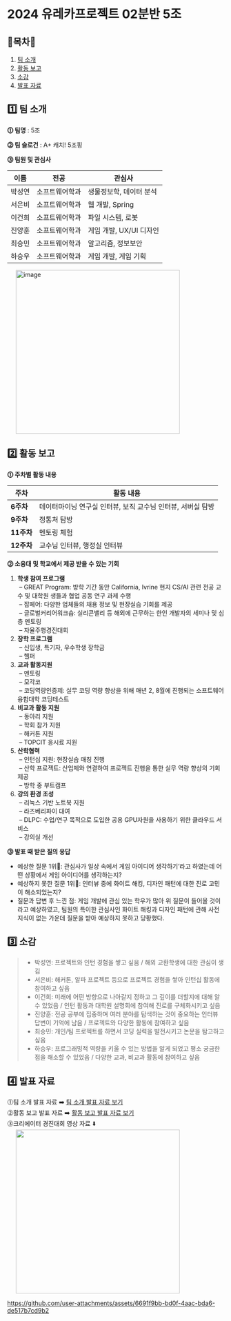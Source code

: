 # 2024 유레카프로젝트 02분반 5조

## **🌟목차🌟**
1. [팀 소개](#1️⃣-팀-소개)
2. [활동 보고](#2️⃣-활동-보고)
3. [소감](#3️⃣-소감)
4. [발표 자료](#4️⃣-발표-자료)
   

## 1️⃣ 팀 소개
**⓵ 팀명** : 5조  

**⓶ 팀 슬로건** : A+ 캐치! 5조핑

**⓷ 팀원 및 관심사**  

| **이름**  | **전공**         | **관심사**                  |
|-----------|------------------|-----------------------------|
| 박성연    | 소프트웨어학과   | 생물정보학, 데이터 분석     |
| 서은비    | 소프트웨어학과   | 웹 개발, Spring            |
| 이건희    | 소프트웨어학과   | 파일 시스템, 로봇          |
| 진양훈    | 소프트웨어학과   | 게임 개발, UX/UI 디자인    |
| 최승민    | 소프트웨어학과   | 알고리즘, 정보보안         |
| 하승우    | 소프트웨어학과   | 게임 개발, 게임 기획       |


<img src="https://github.com/user-attachments/assets/13f9cfd0-aa93-4d8f-9423-fcd0996713f8" alt="image" width="380px" style="display: inline-block; margin-left: 20px;">


## 2️⃣ 활동 보고

**⓵ 주차별 활동 내용**

| **주차**  | **활동 내용**                                                   |
|-----------|-----------------------------------------------------------------|
|  **6주차**   | 데이터마이닝 연구실 인터뷰, 보직 교수님 인터뷰, 서버실 탐방       |
|  **9주차**   | 정통처 탐방                                                    |
|  **11주차**  | 멘토링 체험                                                    |
|  **12주차**  | 교수님 인터뷰, 행정실 인터뷰                                    |

**⓶ 소융대 및 학교에서 제공 받을 수 있는 기회**
1. **학생 참여 프로그램**  
&nbsp;&ndash; GREAT Program: 방학 기간 동안 California, Ivrine 현지 CS/AI 관련 전공 교수 및 대학원 생들과 협업 공동 연구 과제 수행  
&nbsp;&ndash; 잡페어: 다양한 업체들의 채용 정보 및 현장실습 기회를 제공  
&nbsp;&ndash; 글로벌커리어워크숍: 실리콘밸리 등 해외에 근무하는 한인 개발자의 세미나 및 심층 멘토링  
&nbsp;&ndash; 자율주행경진대회
2. **장학 프로그램**  
&nbsp;&ndash; 신입생, 특기자, 우수학생 장학금  
&nbsp;&ndash; 헬퍼
3. **교과 활동지원**  
&nbsp;&ndash; 멘토링  
&nbsp;&ndash; 모각코  
&nbsp;&ndash; 코딩역량인증제: 실무 코딩 역량 향상을 위해 매년 2, 8월에 진행되는 소프트웨어융합대학 코딩테스트
4. **비교과 활동 지원**  
&nbsp;&ndash; 동아리 지원  
&nbsp;&ndash; 학회 참가 지원  
&nbsp;&ndash; 해커톤 지원  
&nbsp;&ndash; TOPCIT 응시료 지원
5. **산학협력**  
&nbsp;&ndash; 인턴십 지원: 현장실습 매칭 진행  
&nbsp;&ndash; 산학 프로젝트: 산업체와 연결하여 프로젝트 진행을 통한 실무 역량 향상의 기회 제공  
&nbsp;&ndash; 방학 중 부트캠프
6. **강의 환경 조성**  
&nbsp;&ndash; 리눅스 기반 노트북 지원  
&nbsp;&ndash; 라즈베리파이 대여  
&nbsp;&ndash; DLPC: 수업/연구 목적으로 도입한 공용 GPU자원을 사용하기 위한 클라우드 서비스  
&nbsp;&ndash; 강의실 개선


**⓷ 발표 때 받은 질의 응답**
- 예상한 질문 1위👑: 관심사가 일상 속에서 게임 아이디어 생각하기’라고 하였는데 어떤 상황에서 게임 아이디어를 생각하는지?
- 예상하지 못한 질문 1위👑: 인터뷰 중에 화이트 해킹, 디자인 패턴에 대한 진로 고민이 해소되었는지?
- 질문과 답변 후 느낀 점: 게임 개발에 관심 있는 학우가 많아 위 질문이 들어올 것이라고 예상하였고, 팀원의 특이한 관심사인 화이트 해킹과 디자인 패턴에 관해 사전 지식이 없는 가운데 질문을 받아 예상하지 못하고 당황했다.



## **3️⃣ 소감**
> - 박성연: 프로젝트와 인턴 경험을 쌓고 싶음 / 해외 교환학생에 대한 관심이 생김
> - 서은비: 해커톤, 알파 프로젝트 등으로 프로젝트 경험을 쌓아 인턴십 활동에 참여하고 싶음
> - 이건희: 미래에 어떤 방향으로 나아갈지 정하고 그 깊이를 더할지에 대해 알 수 있었음 / 인턴 활동과 대학원 설명회에 참여해 진로를 구체화시키고 싶음
> - 진양훈: 전공 공부에 집중하며 여러 분야를 탐색하는 것이 중요하는 인터뷰 답변이 기억에 남음 / 프로젝트와 다양한 활동에 참여하고 싶음
> - 최승민: 개인/팀 프로젝트를 하면서 코딩 실력을 발전시키고 논문을 탐고하고 싶음
> - 하승우: 프로그래밍적 역량을 키울 수 있는 방법을 알게 되었고 평소 궁금한 점을 해소할 수 있었음 / 다양한 교과, 비교과 활동에 참여하고 싶음


## **4️⃣ 발표 자료**
⓵팀 소개 발표 자료 ➡️ [팀 소개 발표 자료 보기](https://github.com/user-attachments/files/17814799/_5.pptx) <br>
⓶활동 보고 발표 자료 ➡️ [활동 보고 발표 자료 보기](https://github.com/user-attachments/files/17814731/_5.pptx) <br>
⓷크리에이터 경진대회 영상 자료 ⬇️ <br>
<img src="https://github.com/user-attachments/assets/2b8ccdb6-1070-432d-bb3d-520a7f8aa020" width="380px" style="display: inline-block; margin-left: 20px;">


https://github.com/user-attachments/assets/6691f9bb-bd0f-4aac-bda6-de517b7cd9b2

